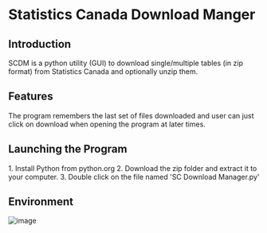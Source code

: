 <h1>Statistics Canada Download Manger</h1>
<h2>Introduction</h2>
SCDM is a python utility (GUI) to download single/multiple tables (in zip format) from Statistics Canada and optionally unzip them.
<h2>Features</h2>
The program remembers the last set of files downloaded and user can just click on download when opening the program at later times.
<h2>Launching the Program</h2>
1. Install Python from python.org
2. Download the zip folder and extract it to your computer.
3. Double click on the file named 'SC Download Manager.py'
<h2>Environment</h2>

![image](https://github.com/user-attachments/assets/320d48d7-3ee2-43ef-80ff-617100f489fb)


